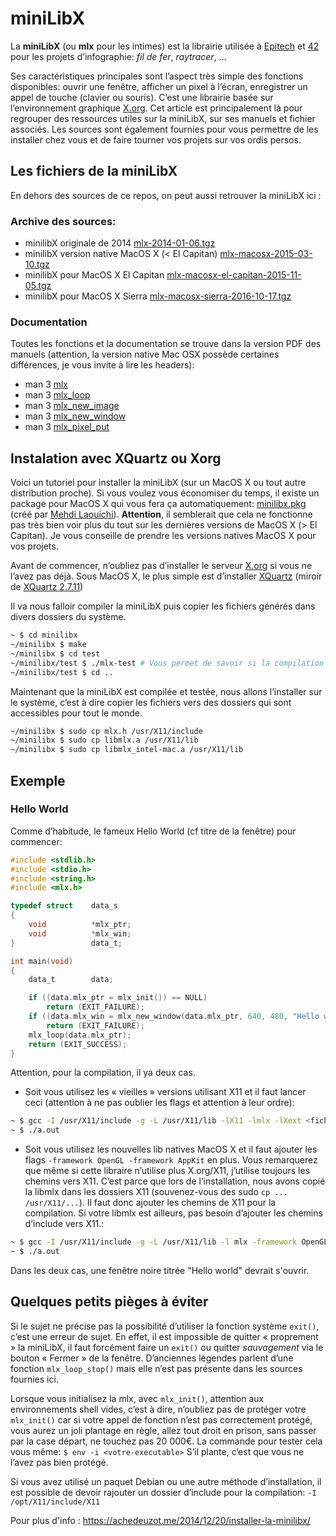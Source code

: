 # miniLibX

La **miniLibX** (ou **mlx** pour les intimes) est la librairie utilisée à [Epitech](http://www.epitech.eu) et [42](http://www.42.fr) pour les projets d’infographie: *fil de fer*, *raytracer*, ...

Ses caractéristiques principales sont l’aspect très simple des fonctions disponibles: ouvrir une fenêtre, afficher un pixel à l’écran, enregistrer un appel de touche (clavier ou souris). C’est une librairie basée sur l’environnement graphique [X.org](http://www.x.org/). Cet article est principalement là pour regrouper des ressources utiles sur la miniLibX, sur ses manuels et fichier associés. Les sources sont également fournies pour vous permettre de les installer chez vous et de faire tourner vos projets sur vos ordis persos.

## Les fichiers de la miniLibX

En dehors des sources de ce repos, on peut aussi retrouver la miniLibX ici :

### Archive des sources:
- minilibX originale de 2014 [mlx-2014-01-06.tgz](sources/mlx-2014-01-06.tgz)
- minilibX version native MacOS X (< El Capitan) [mlx-macosx-2015-03-10.tgz](sources/mlx-macosx-2015-03-10.tgz)
- minilibX pour MacOS X El Capitan [mlx-macosx-el-capitan-2015-11-05.tgz](sources/mlx-macosx-el-capitan-2015-11-05.tgz) 
- minilibX pour MacOS X Sierra [mlx-macosx-sierra-2016-10-17.tgz](sources/mlx-macosx-sierra-2016-10-17.tgz)

### Documentation
Toutes les fonctions et la documentation se trouve dans la version PDF des manuels (attention, la version native Mac OSX possède certaines différences, je vous invite à lire les headers):
- man 3 [mlx](manuels/mlx.pdf)
- man 3 [mlx_loop](manuels/mlx_loop.pdf)
- man 3 [mlx_new_image](manuels/mlx_new_image.pdf)
- man 3 [mlx_new_window](manuels/mlx_new_window.pdf)
- man 3 [mlx_pixel_put](manuels/mlx_pixel_put.pdf)

## Instalation avec XQuartz ou Xorg

Voici un tutoriel pour installer la miniLibX (sur un MacOS X ou tout autre distribution proche). Si vous voulez vous économiser du temps, il existe un package pour MacOS X qui vous fera ça automatiquement: [minilibx.pkg](http://files.achedeuzot.me/42/mlx/minilibx.pkg) (créé par [Mehdi Laouichi](https://fr.linkedin.com/pub/mehdi-laouichi/2a/9b1/49b)). **Attention**, il semblerait que cela ne fonctionne pas très bien voir plus du tout sur les dernières versions de MacOS X (> El Capitan). Je vous conseille de prendre les versions natives MacOS X pour vos projets.

Avant de commencer, n’oubliez pas d’installer le serveur [X.org](http://www.x.org/) si vous ne l’avez pas déjà. Sous MacOS X, le plus simple est d’installer [XQuartz](http://xquartz.macosforge.org/landing/) (miroir de [XQuartz 2.7.11](http://files.achedeuzot.me/42/mlx/XQuartz-2.7.11.dmg))

Il va nous falloir compiler la miniLibX puis copier les fichiers générés dans divers dossiers du système.

```bash
~ $ cd minilibx
~/minilibx $ make
~/minilibx $ cd test
~/minilibx/test $ ./mlx-test # Vous permet de savoir si la compilation de la lib a réussi
~/minilibx/test $ cd ..
```

Maintenant que la miniLibX est compilée et testée, nous allons l’installer sur le système, c’est à dire copier les fichiers vers des dossiers qui sont accessibles pour tout le monde.

```bash
~/minilibx $ sudo cp mlx.h /usr/X11/include
~/minilibx $ sudo cp libmlx.a /usr/X11/lib
~/minilibx $ sudo cp libmlx_intel-mac.a /usr/X11/lib
```

## Exemple
### Hello World

Comme d’habitude, le fameux Hello World (cf titre de la fenêtre) pour commencer:
```C
#include <stdlib.h>
#include <stdio.h>
#include <string.h>
#include <mlx.h>

typedef struct    data_s
{
    void          *mlx_ptr;
    void          *mlx_win;
}                 data_t;

int main(void)
{
    data_t        data;

    if ((data.mlx_ptr = mlx_init()) == NULL)
        return (EXIT_FAILURE);
    if ((data.mlx_win = mlx_new_window(data.mlx_ptr, 640, 480, "Hello world")) == NULL)
        return (EXIT_FAILURE);
    mlx_loop(data.mlx_ptr);
    return (EXIT_SUCCESS);
}
```

Attention, pour la compilation, il ya deux cas.

- Soit vous utilisez les « vieilles » versions utilisant X11 et il faut lancer ceci (attention à ne pas oublier les flags et attention à leur ordre):
```bash
~ $ gcc -I /usr/X11/include -g -L /usr/X11/lib -lX11 -lmlx -lXext <fichier(s) .c>
~ $ ./a.out
```
- Soit vous utilisez les nouvelles lib natives MacOS X et il faut ajouter les flags `-framework OpenGL -framework AppKit`  en plus. Vous remarquerez que même si cette libraire n’utilise plus X.org/X11, j’utilise toujours les chemins vers X11. C’est parce que lors de l’installation, nous avons copié la libmlx dans les dossiers X11 (souvenez-vous des sudo `cp ... /usr/X11/...`). Il faut donc ajouter les chemins de X11 pour la compilation. Si votre libmlx est ailleurs, pas besoin d’ajouter les chemins d’include vers X11.:
```bash
~ $ gcc -I /usr/X11/include -g -L /usr/X11/lib -l mlx -framework OpenGL -framework AppKit <fichier(s) .c>
~ $ ./a.out
```

Dans les deux cas, une fenêtre noire titrée "Hello world" devrait s'ouvrir.

## Quelques petits pièges à éviter

Si le sujet ne précise pas la possibilité d’utiliser la fonction système `exit()`, c’est une erreur de sujet. En effet, il est impossible de quitter « proprement » la miniLibX, il faut forcément faire un `exit()` ou quitter *sauvagement* via le bouton « Fermer » de la fenêtre. D’anciennes légendes parlent d’une fonction `mlx_loop_stop()` mais elle n’est pas présente dans les sources fournies ici.

Lorsque vous initialisez la mlx, avec `mlx_init()`, attention aux environnements shell vides, c’est à dire, n’oubliez pas de protéger votre `mlx_init()` car si votre appel de fonction n’est pas correctement protégé, vous aurez un joli plantage en règle, allez tout droit en prison, sans passer par la case départ, ne touchez pas 20 000€. La commande pour tester cela vous même: `$ env -i <votre-executable>` S’il plante, c’est que vous ne l’avez pas bien protégé.

Si vous avez utilisé un paquet Debian ou une autre méthode d’installation, il est possible de devoir rajouter un dossier d’include pour la compilation: `-I /opt/X11/include/X11`




Pour plus d'info : <https://achedeuzot.me/2014/12/20/installer-la-minilibx/>